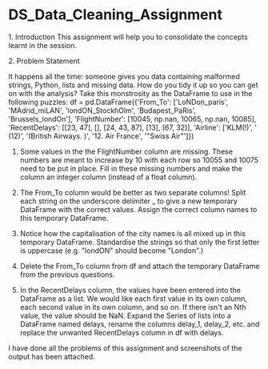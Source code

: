 # DS_Data_Cleaning_Assignment

1.​ Introduction
This assignment will help you to consolidate the concepts learnt in the session.

2.​ Problem Statement

It happens all the time: someone gives you data containing malformed strings, Python,
lists and missing data. How do you tidy it up so you can get on with the analysis?
Take this monstrosity as the DataFrame to use in the following puzzles:
df = pd.DataFrame({'From_To': ['LoNDon_paris', 'MAdrid_miLAN', 'londON_StockhOlm',
'Budapest_PaRis', 'Brussels_londOn'],
'FlightNumber': [10045, np.nan, 10065, np.nan, 10085],
'RecentDelays': [[23, 47], [], [24, 43, 87], [13], [67, 32]],
'Airline': ['KLM(!)', '<Air France> (12)', '(British Airways. )',
'12. Air France', '"Swiss Air"']})

1. Some values in the the FlightNumber column are missing. These numbers are meant
to increase by 10 with each row so 10055 and 10075 need to be put in place. Fill in
these missing numbers and make the column an integer column (instead of a float
column).
2. The From_To column would be better as two separate columns! Split each string on
the underscore delimiter _ to give a new temporary DataFrame with the correct values.
Assign the correct column names to this temporary DataFrame.

3. Notice how the capitalisation of the city names is all mixed up in this temporary
DataFrame. Standardise the strings so that only the first letter is uppercase (e.g.
"londON" should become "London".)
4. Delete the From_To column from df and attach the temporary DataFrame from the
previous questions.
5. In the RecentDelays column, the values have been entered into the DataFrame as a
list. We would like each first value in its own column, each second value in its own
column, and so on. If there isn't an Nth value, the value should be NaN.
Expand the Series of lists into a DataFrame named delays, rename the columns delay_1,
delay_2, etc. and replace the unwanted RecentDelays column in df with delays.

I have done all the problems of this assignment and screenshots of the output has been attached.
